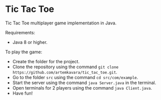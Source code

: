 # Tic Tac Toe

Tic Tac Toe multiplayer game implementation in Java.

Requirements:
* Java 8 or higher.

To play the game:

* Create the folder for the project.
* Clone the repository using the command `git clone https://github.com/artemkavara/tic_tac_toe.git`.
* Go to the folder `src` using the command `cd src/com/example`.
* Start the server using the command `java Server.java` in the terminal.
* Open terminals for 2 players using the command `java Client.java`.
* Have fun!

